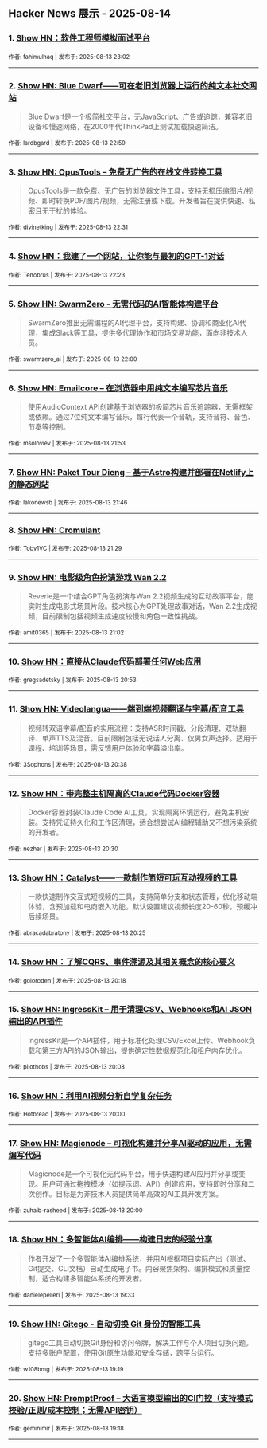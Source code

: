 ## Hacker News 展示 - 2025-08-14


### 1. [Show HN：软件工程师模拟面试平台](https://news.ycombinator.com/item?id=44894906)

<sub>作者: fahimulhaq | 发布于: 2025-08-13 23:02</sub>

---

### 2. [Show HN: Blue Dwarf——可在老旧浏览器上运行的纯文本社交网站](https://news.ycombinator.com/item?id=44894879)
> Blue Dwarf是一个极简社交平台，无JavaScript、广告或追踪，兼容老旧设备和慢速网络，在2000年代ThinkPad上测试加载快速简洁。

<sub>作者: lardbgard | 发布于: 2025-08-13 22:59</sub>

---

### 3. [Show HN: OpusTools – 免费无广告的在线文件转换工具](https://news.ycombinator.com/item?id=44894658)
> OpusTools是一款免费、无广告的浏览器文件工具，支持无损压缩图片/视频、即时转换PDF/图片/视频，无需注册或下载。开发者旨在提供快速、私密且无干扰的体验。

<sub>作者: divinetking | 发布于: 2025-08-13 22:31</sub>

---

### 4. [Show HN：我建了一个网站，让你能与最初的GPT-1对话](https://news.ycombinator.com/item?id=44894590)

<sub>作者: Tenobrus | 发布于: 2025-08-13 22:23</sub>

---

### 5. [Show HN: SwarmZero - 无需代码的AI智能体构建平台](https://news.ycombinator.com/item?id=44894375)
> SwarmZero推出无需编程的AI代理平台，支持构建、协调和商业化AI代理，集成Slack等工具，提供多代理协作和市场交易功能，面向非技术人员。

<sub>作者: swarmzero_ai | 发布于: 2025-08-13 22:00</sub>

---

### 6. [Show HN: Emailcore – 在浏览器中用纯文本编写芯片音乐](https://news.ycombinator.com/item?id=44894298)
> 使用AudioContext API创建基于浏览器的极简芯片音乐追踪器，无需框架或依赖。通过7位纯文本编写音乐，每行代表一个音轨，支持音符、音色、节奏等控制。

<sub>作者: msoloviev | 发布于: 2025-08-13 21:53</sub>

---

### 7. [Show HN: Paket Tour Dieng – 基于Astro构建并部署在Netlify上的静态网站](https://news.ycombinator.com/item?id=44894243)

<sub>作者: lakonewsb | 发布于: 2025-08-13 21:46</sub>

---

### 8. [Show HN: Cromulant](https://news.ycombinator.com/item?id=44894091)

<sub>作者: Toby1VC | 发布于: 2025-08-13 21:29</sub>

---

### 9. [Show HN: 电影级角色扮演游戏 Wan 2.2](https://news.ycombinator.com/item?id=44893797)
> Reverie是一个结合GPT角色扮演与Wan 2.2视频生成的互动故事平台，能实时生成电影式场景片段。技术核心为GPT处理故事对话，Wan 2.2生成视频，目前限制包括视频生成速度较慢和角色一致性挑战。

<sub>作者: amit0365 | 发布于: 2025-08-13 21:02</sub>

---

### 10. [Show HN：直接从Claude代码部署任何Web应用](https://news.ycombinator.com/item?id=44893706)

<sub>作者: gregsadetsky | 发布于: 2025-08-13 20:53</sub>

---

### 11. [Show HN: Videolangua——端到端视频翻译与字幕/配音工具](https://news.ycombinator.com/item?id=44893553)
> 视频转双语字幕/配音的实用流程：支持ASR时间戳、分段清理、双轨翻译、单声TTS及混音。目前限制包括无说话人分离、仅男女声选择。适用于课程、培训等场景，需反馈用户体验和字幕溢出率。

<sub>作者: 3Sophons | 发布于: 2025-08-13 20:38</sub>

---

### 12. [Show HN：带完整主机隔离的Claude代码Docker容器](https://news.ycombinator.com/item?id=44893478)
> Docker容器封装Claude Code AI工具，实现隔离环境运行，避免主机安装。支持凭证持久化和工作区清理，适合想尝试AI编程辅助又不想污染系统的开发者。

<sub>作者: nezhar | 发布于: 2025-08-13 20:30</sub>

---

### 13. [Show HN：Catalyst——一款制作简短可玩互动视频的工具](https://news.ycombinator.com/item?id=44893417)
> 一款快速制作交互式短视频的工具，支持简单分支和状态管理，优化移动端体验，含预加载和电商嵌入功能。默认设置建议视频长度20-60秒，预缓冲后续场景。

<sub>作者: abracadabratony | 发布于: 2025-08-13 20:25</sub>

---

### 14. [Show HN：了解CQRS、事件溯源及其相关概念的核心要义](https://news.ycombinator.com/item?id=44893334)

<sub>作者: goloroden | 发布于: 2025-08-13 20:18</sub>

---

### 15. [Show HN: IngressKit – 用于清理CSV、Webhooks和AI JSON输出的API插件](https://news.ycombinator.com/item?id=44893216)
> IngressKit是一个API插件，用于标准化处理CSV/Excel上传、Webhook负载和第三方API的JSON输出，提供确定性数据规范化和租户内存优化。

<sub>作者: pilothobs | 发布于: 2025-08-13 20:08</sub>

---

### 16. [Show HN：利用AI视频分析自学复杂任务](https://news.ycombinator.com/item?id=44893107)

<sub>作者: Hotbread | 发布于: 2025-08-13 20:00</sub>

---

### 17. [Show HN: Magicnode – 可视化构建并分享AI驱动的应用，无需编写代码](https://news.ycombinator.com/item?id=44893102)
> Magicnode是一个可视化无代码平台，用于快速构建AI应用并分享或变现。用户可通过拖拽模块（如提示词、API）创建应用，支持即时分享和二次创作。目标是为非技术人员提供简单高效的AI工具开发方案。

<sub>作者: zuhaib-rasheed | 发布于: 2025-08-13 20:00</sub>

---

### 18. [Show HN：多智能体AI编排——构建日志的经验分享](https://news.ycombinator.com/item?id=44892779)
> 作者开发了一个多智能体AI编排系统，并用AI根据项目实际产出（测试、Git提交、CLI文档）自动生成电子书。内容聚焦架构、编排模式和质量控制，适合构建多智能体系统的开发者。

<sub>作者: danielepelleri | 发布于: 2025-08-13 19:33</sub>

---

### 19. [Show HN: Gitego - 自动切换 Git 身份的智能工具](https://news.ycombinator.com/item?id=44892634)
> gitego工具自动切换Git身份和访问令牌，解决工作与个人项目切换问题。支持多账户配置，使用Git原生功能和安全存储，跨平台运行。

<sub>作者: w108bmg | 发布于: 2025-08-13 19:19</sub>

---

### 20. [Show HN: PromptProof – 大语言模型输出的CI门控（支持模式校验/正则/成本控制；无需API密钥）](https://news.ycombinator.com/item?id=44892625)

<sub>作者: geminimir | 发布于: 2025-08-13 19:18</sub>

---

